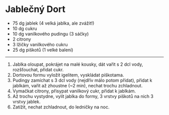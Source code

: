 # Jablečný Dort

* 75 dg jablek (4 velká jablka, ale zvážit!)
* 10 dg cukru
* 10 dg vanilkového pudingu (3 sáčky)
* 2 citrony
* 3 lžičky vanilkového cukru
* 25 dg piškotů (1 velké balení)

---

1. Jablka oloupat, pokrájet na malé kousky, dát vařit s 2 dcl vody, rozšťouchat, přidat cukr.
2. Dortovou formu vyložit igelitem, vyskládat piškotama.
3. Pudingy zamíchat s 3 dcl vody (nejdřív málo potom přidat), přidat k jablkám, vařit až zhoustne (~2 min), nechat trochu zchladnout.
4. Vymačkat citrony, přisypat vanilkový cukr, přidat k jablkám.
5. Až trochu vystydne, vylít jablka do formy, 3 vrstvy piškotů na nich 3 vrstvy jablek.
6. Zatížit, nechat zchladnout, do ledničky na noc.

